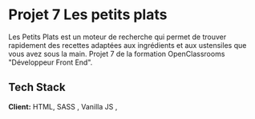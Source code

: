 # Projet 7 Les petits plats
Les Petits Plats est un moteur de recherche qui permet de trouver rapidement des recettes adaptées aux ingrédients et aux ustensiles que vous avez sous la main. Projet 7 de la formation OpenClassrooms "Développeur Front End".


## Tech Stack

**Client:** HTML, SASS , Vanilla JS ,


